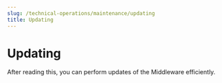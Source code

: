 ```yaml
---
slug: /technical-operations/maintenance/updating
title: Updating
---
```

# Updating

After reading this, you can perform updates of the Middleware efficiently.
